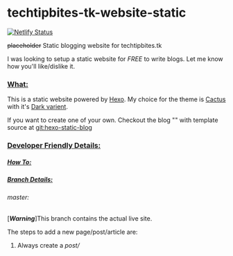 # techtipbites-tk-website-static

[![Netlify Status](https://api.netlify.com/api/v1/badges/7792228c-7bf4-4823-b9da-5f974b5fa04b/deploy-status)](https://app.netlify.com/sites/techtipbites/deploys)

~~placeholder~~ Static  blogging website for techtipbites.tk

I was looking to setup a static website for *FREE* to write blogs. Let me know how you'll like/dislike it.

### <u>What:</u>

This is a static website powered by [Hexo](https://hexo.io/). My choice for the theme is [Cactus](https://github.com/probberechts/hexo-theme-cactus) with it's [Dark varient](https://probberechts.github.io/hexo-theme-cactus/cactus-dark/public).

If you want to create one of your own. Checkout the blog "" with template source at [git:hexo-static-blog](https://github.com/turn-a-round/hexo-static-blog.git)

### <u>Developer Friendly Details:</u>

##### <u>How To:</u>



##### <u>Branch Details:</u>

###### master:

[***Warning***]This branch contains the actual live site.  

The steps to add a new page/post/article are:

1. Always create a *post/<title>* or *page/<title>* or *article/<title>* or *topic/<topic-name>*  branch from master
2. Put your page/post/article(s)/topic-post(s) in that branch
3. Check thoroughly by running `npm run server` in your local system
4. Create a Pull Request (PR) and let the administrator know your intentions.
5. Please don't try to serve the whole platter at once. As the name suggests, we're here to take a *<u>tip</u>* and/or a *<u>bite</u>* at a time.

###### preview:

This branch is the experimental ground for new pages, posts, structures, themes. Create a new *feature* branch from it if necessary.

###### develop:

If anything is feasible and lucrative enough to pass the *preview* phase. It'll be merged to *develop* & then will start its journey towards ***master***.